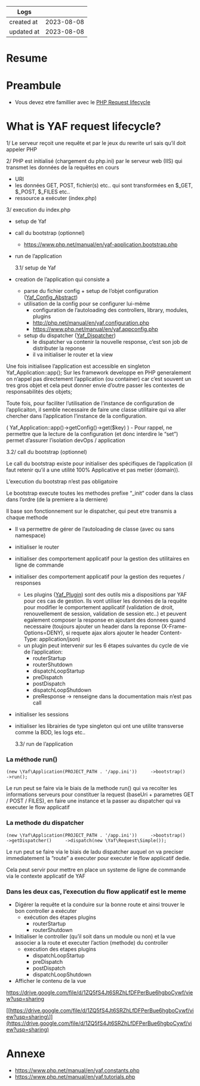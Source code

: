 | Logs       |            |
|------------|------------|
| created at | 2023-08-08 |
| updated at | 2023-08-08 |

# Resume

# Preambule

-   Vous devez etre famillier avec le [PHP Request lifecycle](/abenevaut.dev/abenevaut.dev/Articles%20Staging/PHP%20Request%20lifecycle.md)

# What is YAF request lifecycle?

1/ Le serveur reçoit une requête et par le jeux du rewrite url sais qu’il doit appeler PHP

2/ PHP est initialisé (chargement du php.ini) par le serveur web (IIS) qui transmet les données de la requêtes en cours

-   URI
-   les données GET, POST, fichier(s) etc.. qui sont transformées en $\_GET, $\_POST, $\_FILES etc..
-   ressource a exécuter (index.php)

3/ execution du index.php

-   setup de Yaf

-   call du bootstrap (optionnel)
    -   <https://www.php.net/manual/en/yaf-application.bootstrap.php>

-   run de l’application

    3.1/ setup de Yaf

-   creation de l’application qui consiste a
    -   parse du fichier config + setup de l’objet configuration ([Yaf_Config_Abstract](https://www.php.net/manual/fr/class.yaf-config-abstract.php))
    -   utilisation de la config pour se configurer lui-même
        -   configuration de l’autoloading des controllers, library, modules, plugins
        -   <http://php.net/manual/en/yaf.configuration.php>
        -   <https://www.php.net/manual/en/yaf.appconfig.php>
    -   setup du dispatcher ([Yaf_Dispatcher](https://www.php.net/manual/fr/class.yaf-dispatcher.php))
        -   le dispatcher va contenir la nouvelle response, c’est son job de distributer la reponse
        -   il va initialiser le router et la view

Une fois initialisee l’application est accessible en singleton Yaf_Application::app(); Sur les framework developpe en PHP generalement on n’appel pas directement l’application (ou container) car c’est souvent un tres gros objet et cela peut donner envie d’outre passer les contextes de responsabilités des objets;

Toute fois, pour faciliter l’utilisation de l’instance de configuration de l’applicaiton, il semble necessaire de faire une classe utilitaire qui va aller chercher dans l’application l’instance de la configuration.

( Yaf_Application::app()->getConfig()->get($key) ) - Pour rappel, ne permettre que la lecture de la configuration (et donc interdire le “set”) permet d’assurer l’isolation devOps / application

3.2/ call du bootstrap (optionnel)

Le call du bootstrap existe pour initialiser des spécifiques de l’application (il faut retenir qu’il a une utilité 100% Applicative et pas metier (domain)).

L’execution du bootstrap n’est pas obligatoire

Le bootstrap execute toutes les methodes prefixe “\_init“ coder dans la class dans l’ordre (de la premiere a la derniere)

Il base son fonctionnement sur le dispatcher, qui peut etre transmis a chaque methode

-   Il va permettre de gérer de l’autoloading de classe (avec ou sans namespace)
-   initialiser le router
-   initialiser des comportement applicatif pour la gestion des utilitaires en ligne de commande
-   initialiser des comportement applicatif pour la gestion des requetes / responses
    -   Les plugins ([Yaf_Plugin](https://www.php.net/manual/fr/class.yaf-plugin-abstract.php)) sont des outils mis a dispositions par YAF pour ces cas de gestion. Ils vont utiliser les données de la requête pour modifier le comportement applicatif (validation de droit, renouvellement de session, validation de session etc..) et peuvent egalement composer la response en ajoutant des donnees quand necessaire (toujours ajouter un header dans la reponse (X-Frame-Options=DENY), si requete ajax alors ajouter le header Content-Type: application/json)
    -   un plugin peut intervenir sur les 6 étapes suivantes du cycle de vie de l’application:
        -   routerStartup
        -   routerShutdown
        -   dispatchLoopStartup
        -   preDispatch
        -   postDispatch
        -   dispatchLoopShutdown
        -   preResponse → renseigne dans la documentation mais n’est pas call
-   initialiser les sessions
-   initialiser les librairies de type singleton qui ont une utilite transverse comme la BDD, les logs etc..

    3.3/ run de l’application

### La méthode run()

    (new \Yaf\Application(PROJECT_PATH . '/app.ini'))     ->bootstrap()     ->run();

Le run peut se faire via le biais de la methode run() qui va recolter les informations serveurs pour constituer la request (baseUri + parametres GET / POST / FILES), en faire une instance et la passer au dispatcher qui va executer le flow applicatif

### La methode du dispatcher

    (new \Yaf\Application(PROJECT_PATH . '/app.ini'))     ->bootstrap()     ->getDispatcher()     ->dispatch(new \Yaf\Request\Simple());

Le run peut se faire via le biais de ladu dispatcher auquel on va preciser immediatement la “route” a executer pour executer le flow applicatif dedie.

Cela peut servir pour mettre en place un systeme de ligne de commande via le contexte applicatif de YAF

### Dans les deux cas, l’execution du flow applicatif est le meme

-   Digérer la requête et la conduire sur la bonne route et ainsi trouver le bon controller a exécuter
    -   exécution des étapes plugins
        -   routerStartup
        -   routerShutdown
-   Initialiser le controller (qu’il soit dans un module ou non) et la vue associer a la route et executer l’action (methode) du controller
    -   execution des etapes plugins
        -   dispatchLoopStartup
        -   preDispatch
        -   postDispatch
        -   dispatchLoopShutdown
-   Afficher le contenu de la vue

<https://drive.google.com/file/d/1ZQ5fS4Jt6SRZhLfDFPerBue6hgboCywf/view?usp=sharing>

[\[https://drive.google.com/file/d/1ZQ5fS4Jt6SRZhLfDFPerBue6hgboCywf/view?usp=sharing\]](https://drive.google.com/file/d/1ZQ5fS4Jt6SRZhLfDFPerBue6hgboCywf/view?usp=sharing)

# Annexe

-   <https://www.php.net/manual/en/yaf.constants.php>
-   <https://www.php.net/manual/en/yaf.tutorials.php>
